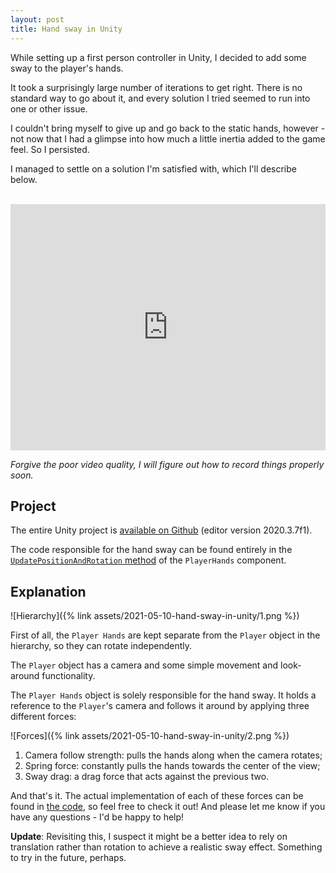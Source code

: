 ```yaml
---
layout: post
title: Hand sway in Unity
---
```


While setting up a first person controller in Unity, I decided to add some sway to the player's hands.

It took a surprisingly large number of iterations to get right. There is no standard way to go about it, and every solution I tried seemed to run into one or other issue.

I couldn't bring myself to give up and go back to the static hands, however - not now that I had a glimpse into how much a little inertia added to the game feel. So I persisted.

I managed to settle on a solution I'm satisfied with, which I'll describe below.

<br>

<!-- markdownlint-disable no-inline-html -->
<div style="position: relative; padding-bottom: 78.18627450980392%; height: 0;"><iframe src="https://www.loom.com/embed/adbb51721e5f4e40a7d905452b714ab1" frameborder="0" webkitallowfullscreen mozallowfullscreen allowfullscreen style="position: absolute; top: 0; left: 0; width: 100%; height: 100%;"></iframe></div>
<!-- markdownlint-enable no-inline-html -->

_Forgive the poor video quality, I will figure out how to record things properly soon._

## Project

The entire Unity project is [available on Github](https://github.com/marcospgp/hand-sway) (editor version 2020.3.7f1).

The code responsible for the hand sway can be found entirely in the [`UpdatePositionAndRotation` method](https://github.com/marcospgp/Hand-Sway/blob/main/Assets/Components/Player/Hands/PlayerHands.cs#L120) of the `PlayerHands` component.

## Explanation

![Hierarchy]({% link assets/2021-05-10-hand-sway-in-unity/1.png %})

First of all, the `Player Hands` are kept separate from the `Player` object in the hierarchy, so they can rotate independently.

The `Player` object has a camera and some simple movement and look-around functionality.

The `Player Hands` object is solely responsible for the hand sway. It holds a reference to the `Player`'s camera and follows it around by applying three different forces:

![Forces]({% link assets/2021-05-10-hand-sway-in-unity/2.png %})

1. Camera follow strength: pulls the hands along when the camera rotates;
2. Spring force: constantly pulls the hands towards the center of the view;
3. Sway drag: a drag force that acts against the previous two.

And that's it. The actual implementation of each of these forces can be found in [the code](https://github.com/marcospgp/Hand-Sway/blob/main/Assets/Components/Player/Hands/PlayerHands.cs#L120), so feel free to check it out! And please let me know if you have any questions - I'd be happy to help!

**Update**: Revisiting this, I suspect it might be a better idea to rely on translation rather than rotation to achieve a realistic sway effect. Something to try in the future, perhaps.
